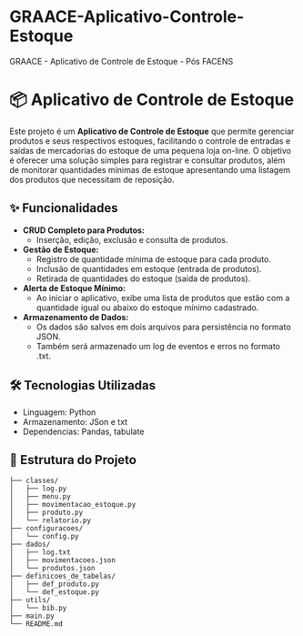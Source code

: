 # GRAACE-Aplicativo-Controle-Estoque
GRAACE - Aplicativo de Controle de Estoque - Pós FACENS

# 📦 Aplicativo de Controle de Estoque

Este projeto é um **Aplicativo de Controle de Estoque** que permite gerenciar produtos e seus respectivos estoques, facilitando o controle de entradas e saídas de mercadorias do estoque de uma pequena loja on-line. 
O objetivo é oferecer uma solução simples para registrar e consultar produtos, além de monitorar quantidades mínimas de estoque apresentando uma listagem dos produtos que necessitam de reposição.

## ✨ Funcionalidades

- **CRUD Completo para Produtos:**
  - Inserção, edição, exclusão e consulta de produtos.
- **Gestão de Estoque:**
  - Registro de quantidade mínima de estoque para cada produto.
  - Inclusão de quantidades em estoque (entrada de produtos).
  - Retirada de quantidades do estoque (saída de produtos).
- **Alerta de Estoque Mínimo:**
  - Ao iniciar o aplicativo, exibe uma lista de produtos que estão com a quantidade igual ou abaixo do estoque mínimo cadastrado.
- **Armazenamento de Dados:**
  - Os dados são salvos em dois arquivos para persistência no formato JSON.
  - Também será armazenado um log de eventos e erros no formato .txt.

## 🛠️ Tecnologias Utilizadas

- Linguagem: Python
- Armazenamento: JSon e txt
- Dependencias: Pandas, tabulate

## 📂 Estrutura do Projeto

```plaintext
├── classes/
│   ├── log.py
│   ├── menu.py
│   ├── movimentacao_estoque.py
│   ├── produto.py
│   └── relatorio.py
├── configuracoes/
│   └── config.py
├── dados/
│   ├── log.txt
│   ├── movimentacoes.json
│   └── produtos.json
├── definicoes_de_tabelas/
│   ├── def_produto.py
│   └── def_estoque.py
├── utils/
│   └── bib.py
├── main.py
└── README.md

